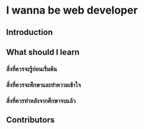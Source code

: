# I wanna be web developer 

## Introduction

## What should I learn

### สิ่งที่ควรจะรู้ก่อนเริ่มต้น

### สิ่งที่ควรจะศึกษาและทำความเข้าใจ

### สิ่งที่ควรทำหลังจากศึกษาจบแล้ว

## Contributors
